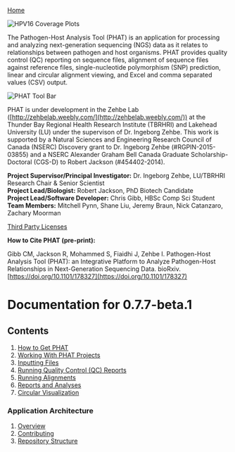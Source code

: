 [Home](https://chgibb.github.io/PHATDocs/)

![HPV16 Coverage Plots](https://chgibb.github.io//PHATDocs/docs/releases/0.1.0-beta.1/covHPV16white.png)

The Pathogen-Host Analysis Tool (PHAT) is an application for processing and analyzing next-generation sequencing (NGS) data as it relates to relationships between pathogen and host organisms. PHAT provides quality control (QC) reporting on sequence files, alignment of sequence files against reference files, single-nucleotide polymorphism (SNP) prediction, linear and circular alignment viewing, and Excel and comma separated values (CSV) output.

![PHAT Tool Bar](https://chgibb.github.io//PHATDocs/docs/releases/0.7.7-beta.1/PHATtoolbar.png)

PHAT is under development in the Zehbe Lab ([http://zehbelab.weebly.com/](http://zehbelab.weebly.com/)) at the Thunder Bay Regional Health Research Institute (TBRHRI) and Lakehead University (LU) under the supervison of Dr. Ingeborg Zehbe. This work is supported by a Natural Sciences and Engineering Research Council of Canada (NSERC) Discovery grant to Dr. Ingeborg Zehbe (#RGPIN-2015-03855) and a NSERC Alexander Graham Bell Canada Graduate Scholarship-Doctoral (CGS-D) to Robert Jackson (#454402-2014).

**Project Supervisor/Principal Investigator:** Dr. Ingeborg Zehbe, LU/TBRHRI Research Chair & Senior Scientist    
**Project Lead/Biologist:** Robert Jackson, PhD Biotech Candidate    
**Project Lead/Software Developer:** Chris Gibb, HBSc Comp Sci Student  
**Team Members:** Mitchell Pynn, Shane Liu, Jeremy Braun, Nick Catanzaro, Zachary Moorman

[Third Party Licenses](https://chgibb.github.io/PHATDocs/docs/releases/0.7.7-beta.1/thirdParty)

**How to Cite PHAT (pre-print):**

Gibb CM, Jackson R, Mohammed S, Fiaidhi J, Zehbe I. Pathogen-Host Analysis Tool (PHAT): an Integrative Platform to Analyze Pathogen-Host Relationships in Next-Generation Sequencing Data. bioRxiv. [https://doi.org/10.1101/178327](https://doi.org/10.1101/178327)

# Documentation for 0.7.7-beta.1
## Contents
1. [How to Get PHAT](https://chgibb.github.io/PHATDocs/docs/releases/0.7.7-beta.1/howToGetPHAT)
2. [Working With PHAT Projects](https://chgibb.github.io/PHATDocs/docs/releases/0.7.7-beta.1/projects)
3. [Inputting Files](https://chgibb.github.io/PHATDocs/docs/releases/0.7.7-beta.1/inputtingFiles)
4. [Running Quality Control (QC) Reports](https://chgibb.github.io/PHATDocs/docs/releases/0.7.7-beta.1/QCReports)
5. [Running Alignments](https://chgibb.github.io/PHATDocs/docs/releases/0.7.7-beta.1/runningAlignments)
6. [Reports and Analyses](https://chgibb.github.io/PHATDocs/docs/releases/0.7.7-beta.1/reportsAndAnalyses)
7. [Circular Visualization](https://chgibb.github.io/PHATDocs/docs/releases/0.7.7-beta.1/circularVisualization)

### Application Architecture
1. [Overview](https://chgibb.github.io/PHATDocs/docs/releases/0.7.7-beta.1/archOverview)
2. [Contributing](https://chgibb.github.io/PHATDocs/docs/releases/0.7.7-beta.1/contributingGuide)
3. [Repository Structure](https://chgibb.github.io/PHATDocs/docs/releases/0.7.7-beta.1/repoStructure)
